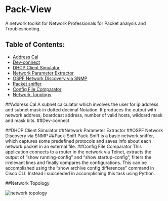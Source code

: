 # Pack-View
A network toolkit for Network Professionals for Packet analysis and Troubleshooting.

## Table of Contents:
- [Address Cal](#address-cal)
- [Dev-connect](#dev-connect)
- [DHCP Client Simulator](#dhcp-client-simulator)
- [Network Parameter Extractor](#network-parameter-extractor)
- [OSPF Network Discovery via SNMP](#ospf-network-discovery-via-snmp)
- [Packet sniffer](#packet-sniffer)
- [Config File Comparator](#config-file-comparator)
- [Network Topology](#network-topology)


##Address Cal
A subnet calculator which involves the user for ip address and subnet mask in dotted decimal Notation. It produces the output with network address, boardcast address, number of valid hosts, wildcard mask and mask bits.
##Dev-connect

##DHCP Client Simulator
##Network Parameter Extractor
##OSPF Network Discovery via SNMP
##Pack-Sniff
Pack-Sniff is a basic network sniffer, which captures some predefined protocols
and saves info about each network packet in an external file.
##Config File Comparator
This application connects to a router in the network via Telnet, extracts the output of
“show running-config” and “show startup-config”, filters the irrelevant lines and
finally compares the configurations. This can be accomplished using the
“show archive config differences” command in Cisco CLI. Instead i succeeded in
accomplishing this task using Python.


##Network Topology

![network topology](https://cloud.githubusercontent.com/assets/16948906/17378009/22fc60c8-5971-11e6-9bfa-a03aa4948b1b.png)
